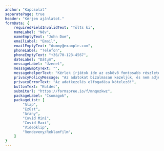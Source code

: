 ```yaml
---
anchor: "Kapcsolat"
separatePage: true
header: "Kérjen ajánlatot."
formData: {
    requiredFieldInvalidText: "Tölts ki",
    nameLabel: "Név",
    nameEmptyText: "John Doe",
    emailLabel: "Email",
    emailEmptyText: "dummy@example.com",
    phoneLabel: "Telefon",
    phoneEmptyText: "+36/70-123-4567",
    dateLabel: "Dátum",
    messageLabel: "Üzenet",
    messageEmptyText: "",
    messageHelperText: "Kérlek írjátok ide az eskövő fontosabb részleteit, helyszínét, esetleg ha van valami különleges kérésetek.",
    privacyPolicyMessage: "Az adatokat bizalmasan kezeljük, és nem adjuk ki harmadik félnek semmilyen formában.",
    privacyErrorText: "Az adatkezelés elfogadása kötelező!",
    buttonText: "Küldés",
    submiturl: "https://formspree.io/f/mnqozkwz",
    packageLabel: "Csomagok",
    packageList: [
        "Alap",
        "Ezüst",
        "Arany",
        "Covid Mini", 
        "Covid Maxi",
        "Videóklip",
        "Rendeveny/Reklamfilm",
    ]
}
---
```

